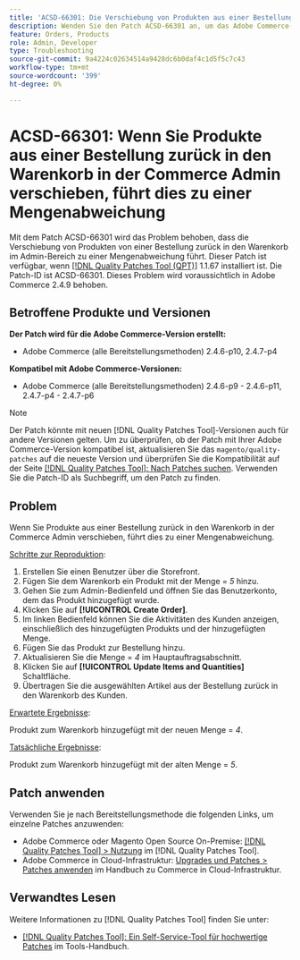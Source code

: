```yaml
---
title: 'ACSD-66301: Die Verschiebung von Produkten aus einer Bestellung in den Warenkorb in Commerce Admin führt zu einer Mengenabweichung'
description: Wenden Sie den Patch ACSD-66301 an, um das Adobe Commerce-Problem zu beheben, bei dem beim Erstellen einer Bestellung über das Admin-Bedienfeld die Produkte im Warenkorb des Kunden nicht entfernt werden, nachdem sie zur Bestellung hinzugefügt wurden.
feature: Orders, Products
role: Admin, Developer
type: Troubleshooting
source-git-commit: 9a4224c02634514a9428dc6b0daf4c1d5f5c7c43
workflow-type: tm+mt
source-wordcount: '399'
ht-degree: 0%

---
```



# ACSD-66301: Wenn Sie Produkte aus einer Bestellung zurück in den Warenkorb in der Commerce Admin verschieben, führt dies zu einer Mengenabweichung

Mit dem Patch ACSD-66301 wird das Problem behoben, dass die Verschiebung von Produkten von einer Bestellung zurück in den Warenkorb im Admin-Bereich zu einer Mengenabweichung führt. Dieser Patch ist verfügbar, wenn [[!DNL Quality Patches Tool (QPT)]](/help/tools/quality-patches-tool/quality-patches-tool-to-self-serve-quality-patches.md) 1.1.67 installiert ist. Die Patch-ID ist ACSD-66301. Dieses Problem wird voraussichtlich in Adobe Commerce 2.4.9 behoben.

## Betroffene Produkte und Versionen

**Der Patch wird für die Adobe Commerce-Version erstellt:**

* Adobe Commerce (alle Bereitstellungsmethoden) 2.4.6-p10, 2.4.7-p4

**Kompatibel mit Adobe Commerce-Versionen:**

* Adobe Commerce (alle Bereitstellungsmethoden) 2.4.6-p9 - 2.4.6-p11, 2.4.7-p4 - 2.4.7-p6

>[!NOTE]
>
>Der Patch könnte mit neuen [!DNL Quality Patches Tool]-Versionen auch für andere Versionen gelten. Um zu überprüfen, ob der Patch mit Ihrer Adobe Commerce-Version kompatibel ist, aktualisieren Sie das `magento/quality-patches` auf die neueste Version und überprüfen Sie die Kompatibilität auf der Seite [[!DNL Quality Patches Tool]: Nach Patches suchen](https://experienceleague.adobe.com/tools/commerce-quality-patches/index.html?lang=de). Verwenden Sie die Patch-ID als Suchbegriff, um den Patch zu finden.

## Problem

Wenn Sie Produkte aus einer Bestellung zurück in den Warenkorb in der Commerce Admin verschieben, führt dies zu einer Mengenabweichung.

<u>Schritte zur Reproduktion</u>:

1. Erstellen Sie einen Benutzer über die Storefront.
2. Fügen Sie dem Warenkorb ein Produkt mit der Menge = *5* hinzu.
3. Gehen Sie zum Admin-Bedienfeld und öffnen Sie das Benutzerkonto, dem das Produkt hinzugefügt wurde.
4. Klicken Sie auf **[!UICONTROL Create Order]**.
5. Im linken Bedienfeld können Sie die Aktivitäten des Kunden anzeigen, einschließlich des hinzugefügten Produkts und der hinzugefügten Menge.
6. Fügen Sie das Produkt zur Bestellung hinzu.
7. Aktualisieren Sie die Menge = *4* im Hauptauftragsabschnitt.
8. Klicken Sie auf **[!UICONTROL Update Items and Quantities]** Schaltfläche.
9. Übertragen Sie die ausgewählten Artikel aus der Bestellung zurück in den Warenkorb des Kunden.

<u>Erwartete Ergebnisse</u>:

Produkt zum Warenkorb hinzugefügt mit der neuen Menge = *4*.

<u>Tatsächliche Ergebnisse</u>:

Produkt zum Warenkorb hinzugefügt mit der alten Menge = *5*.

## Patch anwenden

Verwenden Sie je nach Bereitstellungsmethode die folgenden Links, um einzelne Patches anzuwenden:

* Adobe Commerce oder Magento Open Source On-Premise: [[!DNL Quality Patches Tool] > Nutzung](/help/tools/quality-patches-tool/usage.md) im [!DNL Quality Patches Tool].
* Adobe Commerce in Cloud-Infrastruktur: [Upgrades und Patches > Patches anwenden](https://experienceleague.adobe.com/docs/commerce-cloud-service/user-guide/develop/upgrade/apply-patches.html?lang=de) im Handbuch zu Commerce in Cloud-Infrastruktur.

## Verwandtes Lesen

Weitere Informationen zu [!DNL Quality Patches Tool] finden Sie unter:

* [[!DNL Quality Patches Tool]: Ein Self-Service-Tool für hochwertige Patches](/help/tools/quality-patches-tool/quality-patches-tool-to-self-serve-quality-patches.md) im Tools-Handbuch.

